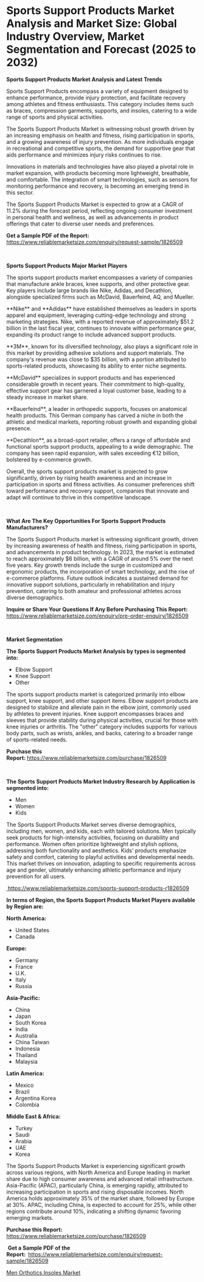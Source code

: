 <p><h1>Sports Support Products Market Analysis and Market Size: Global Industry Overview, Market Segmentation and Forecast (2025 to 2032)</h1></p><p><strong>Sports Support Products Market Analysis and Latest Trends</strong></p>
<p><p>Sports Support Products encompass a variety of equipment designed to enhance performance, provide injury protection, and facilitate recovery among athletes and fitness enthusiasts. This category includes items such as braces, compression garments, supports, and insoles, catering to a wide range of sports and physical activities.</p><p>The Sports Support Products Market is witnessing robust growth driven by an increasing emphasis on health and fitness, rising participation in sports, and a growing awareness of injury prevention. As more individuals engage in recreational and competitive sports, the demand for supportive gear that aids performance and minimizes injury risks continues to rise.</p><p>Innovations in materials and technologies have also played a pivotal role in market expansion, with products becoming more lightweight, breathable, and comfortable. The integration of smart technologies, such as sensors for monitoring performance and recovery, is becoming an emerging trend in this sector.</p><p>The Sports Support Products Market is expected to grow at a CAGR of 11.2% during the forecast period, reflecting ongoing consumer investment in personal health and wellness, as well as advancements in product offerings that cater to diverse user needs and preferences.</p></p>
<p><strong>Get a Sample PDF of the Report:&nbsp;</strong> <a href="https://www.reliablemarketsize.com/enquiry/request-sample/1826509?utm_campaign=3530&utm_medium=2&utm_source=Github&utm_content=ia&utm_term=05042025&utm_id=sports-support-products">https://www.reliablemarketsize.com/enquiry/request-sample/1826509</a></p>
<p>&nbsp;</p>
<p><strong>Sports Support Products Major Market Players</strong></p>
<p><p>The sports support products market encompasses a variety of companies that manufacture ankle braces, knee supports, and other protective gear. Key players include large brands like Nike, Adidas, and Decathlon, alongside specialized firms such as McDavid, Bauerfeind, AQ, and Mueller.</p><p>**Nike** and **Adidas** have established themselves as leaders in sports apparel and equipment, leveraging cutting-edge technology and strong marketing strategies. Nike, with a reported revenue of approximately $51.2 billion in the last fiscal year, continues to innovate within performance gear, expanding its product range to include advanced support products.</p><p>**3M**, known for its diversified technology, also plays a significant role in this market by providing adhesive solutions and support materials. The company's revenue was close to $35 billion, with a portion attributed to sports-related products, showcasing its ability to enter niche segments.</p><p>**McDavid** specializes in support products and has experienced considerable growth in recent years. Their commitment to high-quality, effective support gear has garnered a loyal customer base, leading to a steady increase in market share.</p><p>**Bauerfeind**, a leader in orthopedic supports, focuses on anatomical health products. This German company has carved a niche in both the athletic and medical markets, reporting robust growth and expanding global presence.</p><p>**Decathlon**, as a broad-sport retailer, offers a range of affordable and functional sports support products, appealing to a wide demographic. The company has seen rapid expansion, with sales exceeding €12 billion, bolstered by e-commerce growth.</p><p>Overall, the sports support products market is projected to grow significantly, driven by rising health awareness and an increase in participation in sports and fitness activities. As consumer preferences shift toward performance and recovery support, companies that innovate and adapt will continue to thrive in this competitive landscape.</p></p>
<p>&nbsp;</p>
<p><strong>What Are The Key Opportunities For Sports Support Products Manufacturers?</strong></p>
<p><p>The Sports Support Products market is witnessing significant growth, driven by increasing awareness of health and fitness, rising participation in sports, and advancements in product technology. In 2023, the market is estimated to reach approximately $6 billion, with a CAGR of around 5% over the next five years. Key growth trends include the surge in customized and ergonomic products, the incorporation of smart technology, and the rise of e-commerce platforms. Future outlook indicates a sustained demand for innovative support solutions, particularly in rehabilitation and injury prevention, catering to both amateur and professional athletes across diverse demographics.</p></p>
<p><strong>Inquire or Share Your Questions If Any Before Purchasing This Report:</strong> <a href="https://www.reliablemarketsize.com/enquiry/pre-order-enquiry/1826509?utm_campaign=3530&utm_medium=2&utm_source=Github&utm_content=ia&utm_term=05042025&utm_id=sports-support-products">https://www.reliablemarketsize.com/enquiry/pre-order-enquiry/1826509</a></p>
<p>&nbsp;</p>
<p><strong>Market Segmentation</strong></p>
<p><strong>The Sports Support Products Market Analysis by types is segmented into:</strong></p>
<p><ul><li>Elbow Support</li><li>Knee Support</li><li>Other</li></ul></p>
<p><p>The sports support products market is categorized primarily into elbow support, knee support, and other support items. Elbow support products are designed to stabilize and alleviate pain in the elbow joint, commonly used by athletes to prevent injuries. Knee support encompasses braces and sleeves that provide stability during physical activities, crucial for those with knee injuries or arthritis. The "other" category includes supports for various body parts, such as wrists, ankles, and backs, catering to a broader range of sports-related needs.</p></p>
<p><strong>Purchase this Report:&nbsp;</strong><a href="https://www.reliablemarketsize.com/purchase/1826509?utm_campaign=3530&utm_medium=2&utm_source=Github&utm_content=ia&utm_term=05042025&utm_id=sports-support-products">https://www.reliablemarketsize.com/purchase/1826509</a></p>
<p>&nbsp;</p>
<p><strong>The Sports Support Products Market Industry Research by Application is segmented into:</strong></p>
<p><ul><li>Men</li><li>Women</li><li>Kids</li></ul></p>
<p><p>The Sports Support Products Market serves diverse demographics, including men, women, and kids, each with tailored solutions. Men typically seek products for high-intensity activities, focusing on durability and performance. Women often prioritize lightweight and stylish options, addressing both functionality and aesthetics. Kids' products emphasize safety and comfort, catering to playful activities and developmental needs. This market thrives on innovation, adapting to specific requirements across age and gender, ultimately enhancing athletic performance and injury prevention for all users.</p></p>
<p><a href="https://www.reliablemarketsize.com/sports-support-products-r1826509?utm_campaign=3530&utm_medium=2&utm_source=Github&utm_content=ia&utm_term=05042025&utm_id=sports-support-products">&nbsp;https://www.reliablemarketsize.com/sports-support-products-r1826509</a></p>
<p><strong>In terms of Region, the Sports Support Products Market Players available by Region are:</strong></p>
<p>
    <p> <strong> North America: </strong>
        <ul>
            <li>United States</li>
            <li>Canada</li>
        </ul>
        </p> 
    <p> <strong> Europe: </strong>
        <ul>
            <li>Germany</li>
            <li>France</li>
            <li>U.K.</li>
            <li>Italy</li>
            <li>Russia</li>
        </ul>
        </p> 
    <p> <strong> Asia-Pacific: </strong>
        <ul>
            <li>China</li>
            <li>Japan</li>
            <li>South Korea</li>
            <li>India</li>
            <li>Australia</li>
            <li>China Taiwan</li>
            <li>Indonesia</li>
            <li>Thailand</li>
            <li>Malaysia</li>
        </ul>
        </p> 
    <p> <strong> Latin America: </strong>
        <ul>
            <li>Mexico</li>
            <li>Brazil</li>
            <li>Argentina Korea</li>
            <li>Colombia</li>
        </ul>
        </p> 
    <p> <strong> Middle East & Africa: </strong>
        <ul>
            <li>Turkey</li>
            <li>Saudi</li>
            <li>Arabia</li>
            <li>UAE</li>
            <li>Korea</li>
        </ul>
    </p>
    </p>
<p><p>The Sports Support Products Market is experiencing significant growth across various regions, with North America and Europe leading in market share due to high consumer awareness and advanced retail infrastructure. Asia-Pacific (APAC), particularly China, is emerging rapidly, attributed to increasing participation in sports and rising disposable incomes. North America holds approximately 35% of the market share, followed by Europe at 30%. APAC, including China, is expected to account for 25%, while other regions contribute around 10%, indicating a shifting dynamic favoring emerging markets.</p></p>
<p><strong>Purchase this Report: </strong><a href="https://www.reliablemarketsize.com/purchase/1826509?utm_campaign=3530&utm_medium=2&utm_source=Github&utm_content=ia&utm_term=05042025&utm_id=sports-support-products">https://www.reliablemarketsize.com/purchase/1826509</a></p>
<p>&nbsp;<strong>Get a Sample PDF of the Report:&nbsp;&nbsp;</strong><a href="https://www.reliablemarketsize.com/enquiry/request-sample/1826509?utm_campaign=3530&utm_medium=2&utm_source=Github&utm_content=ia&utm_term=05042025&utm_id=sports-support-products">https://www.reliablemarketsize.com/enquiry/request-sample/1826509</a></p>
<p><strong></strong></p>
<p><p><a href="https://github.com/signallaikun/Market-Research-Report-List-1/blob/main/men-orthotics-insoles-market.md?utm_campaign=3530&utm_medium=2&utm_source=Github&utm_content=ia&utm_term=05042025&utm_id=sports-support-products">Men Orthotics Insoles Market</a></p></p>